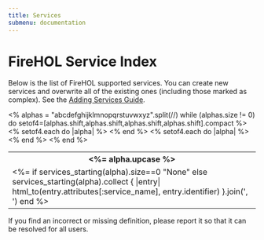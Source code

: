 ```yaml
---
title: Services
submenu: documentation
---
```


FireHOL Service Index
=====================

Below is the list of FireHOL supported services. You can create new
services and overwrite all of the existing ones (including those
marked as complex).
See the [Adding Services Guide](/guides/adding-services).

<table class="services-table">
<% alphas = "abcdefghijklmnopqrstuvwxyz".split(//)
   while (alphas.size != 0) do
     setof4=[alphas.shift,alphas.shift,alphas.shift,alphas.shift].compact
 %>
<tr>
<%   setof4.each do |alpha| %>
<th>
<%= alpha.upcase %>
</th>
<%   end %>
</tr>
<tr>
<%   setof4.each do |alpha| %>
<td><%=
       if services_starting(alpha).size==0 
         "None"
       else
         services_starting(alpha).collect { |entry|
           html_to(entry.attributes[:service_name], entry.identifier)
         }.join(', ')
     end %>
</td>
<%   end %>
</tr>
<% end %>
</table>

If you find an incorrect or missing definition, please report
it so that it can be resolved for all users.
